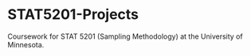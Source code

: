 # STAT5201-Projects
Coursework for STAT 5201 (Sampling Methodology) at the University of Minnesota.

